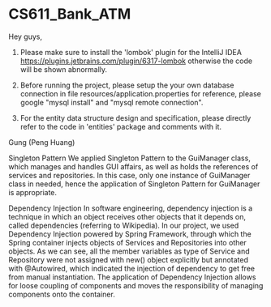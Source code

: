 # CS611_Bank_ATM

Hey guys,

1. Please make sure to install the 'lombok' plugin for the IntelliJ IDEA 
https://plugins.jetbrains.com/plugin/6317-lombok
otherwise the code will be shown abnormally. 

2. Before running the project, please setup the your own database connection in file resources/application.properties
for reference, please google "mysql install" and "mysql remote connection".

3. For the entity data structure design and specification, please directly refer to the 
   code in 'entities' package and comments with it.

Gung (Peng Huang)




Singleton Pattern
We applied Singleton Pattern to the GuiManager class, which manages and handles GUI affairs, as well as holds the references
 of services and repositories. In this case, only one instance of GuiManager class in needed, hence the application of Singleton Pattern for GuiManager is appropriate.


Dependency Injection
In software engineering, dependency injection is a technique in which an object receives other objects that it depends on,
called dependencies (referring to Wikipedia). In our project, we used Dependency Injection powered by Spring Framework, 
through which the Spring container injects objects of Services and Repositories into other objects. 
As we can see, all the member variables as type of Service and Repository were not assigned with new() object explicitly but annotated with @Autowired, 
which indicated the injection of dependency to get free from manual instantiation. The application of Dependency Injection 
allows for loose coupling of components and moves the responsibility of managing components onto the container.


